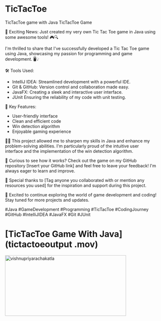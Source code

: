 # TicTacToe
TicTacToe game with Java
TicTacToe Game


🚀 Exciting News: Just created my very own Tic Tac Toe game in Java using some awesome tools! 🎮🔍

I'm thrilled to share that I've successfully developed a Tic Tac Toe game using Java, showcasing my passion for programming and game development. 🖥️💡

🛠️ Tools Used:
- IntelliJ IDEA: Streamlined development with a powerful IDE.
- Git & GitHub: Version control and collaboration made easy.
- JavaFX: Creating a sleek and interactive user interface.
- JUnit Ensuring the reliability of my code with unit testing.

🎯 Key Features:
- User-friendly interface
- Clean and efficient code
- Win detection algorithm
- Enjoyable gaming experience

👨‍💻 This project allowed me to sharpen my skills in Java and enhance my problem-solving abilities. I'm particularly proud of the intuitive user interface and the implementation of the win detection algorithm.

🤔 Curious to see how it works? Check out the game on my GitHub repository [Insert your GitHub link] and feel free to leave your feedback! I'm always eager to learn and improve.

🙌 Special thanks to [Tag anyone you collaborated with or mention any resources you used] for the inspiration and support during this project.

🚀 Excited to continue exploring the world of game development and coding! Stay tuned for more projects and updates.

#Java #GameDevelopment #Programming #TicTacToe #CodingJourney #GitHub #IntelliJIDEA #JavaFX #Git #JUnit
# [TicTacToe Game With Java](tictactoeoutput .mov)

<img align="center" src="tictactoeoutput .mov" alt="vishnupriyarachakatla" height="200" width="400" />

